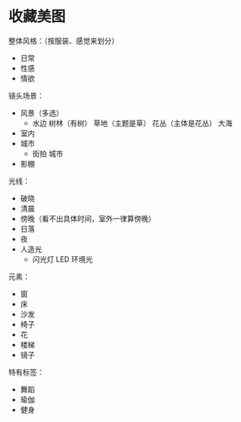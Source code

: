 # 收藏美图

整体风格：（按服装、感觉来划分）

- 日常
- 性感
- 情欲

镜头场景：

- 风景（多选）
  - 水边 树林（有树） 草地（主题是草） 花丛（主体是花丛） 大海
- 室内
- 城市
  - 街拍 城市
- 影棚

光线：

- 破晓
- 清晨
- 傍晚（看不出具体时间，室外一律算傍晚）
- 日落
- 夜
- 人造光
  - 闪光灯 LED 环境光

元素：

- 窗
- 床
- 沙发
- 椅子
- 花
- 楼梯
- 镜子

特有标签：

- 舞蹈
- 瑜伽
- 健身
